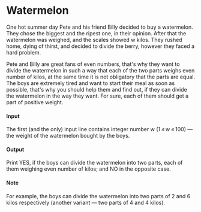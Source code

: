 # Watermelon
One hot summer day Pete and his friend Billy decided to buy a watermelon. They chose the biggest and the ripest one, in their opinion. After that the watermelon was weighed, and the scales showed w kilos. They rushed home, dying of thirst, and decided to divide the berry, however they faced a hard problem.

Pete and Billy are great fans of even numbers, that's why they want to divide the watermelon in such a way that each of the two parts weighs even number of kilos, at the same time it is not obligatory that the parts are equal. The boys are extremely tired and want to start their meal as soon as possible, that's why you should help them and find out, if they can divide the watermelon in the way they want. For sure, each of them should get a part of positive weight.

#### Input
The first (and the only) input line contains integer number w (1 ≤ w ≤ 100) — the weight of the watermelon bought by the boys.

#### Output
Print YES, if the boys can divide the watermelon into two parts, each of them weighing even number of kilos; and NO in the opposite case.

#### Note
For example, the boys can divide the watermelon into two parts of 2 and 6 kilos respectively (another variant — two parts of 4 and 4 kilos).

